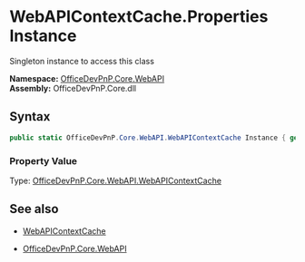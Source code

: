 # WebAPIContextCache.Properties Instance
Singleton instance to access this class  

**Namespace:** [OfficeDevPnP.Core.WebAPI](OfficeDevPnP.Core.WebAPI.md)  
**Assembly:** OfficeDevPnP.Core.dll  
## Syntax
```C#
public static OfficeDevPnP.Core.WebAPI.WebAPIContextCache Instance { get; }
```

### Property Value
Type: [OfficeDevPnP.Core.WebAPI.WebAPIContextCache](OfficeDevPnP.Core.WebAPI.WebAPIContextCache.md) 

## See also
- [WebAPIContextCache](WebAPIContextCache.md) 

- [OfficeDevPnP.Core.WebAPI](OfficeDevPnP.Core.WebAPI.md)
